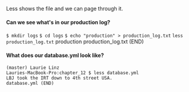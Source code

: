 Less shows the file and we can page through it.  

#### Can we see what's in our production log?
`$ mkdir logs`
`$ cd logs`
`$ echo "production" > production_log.txt`
`less production_log.txt`
    production
    production_log.txt (END)

    



#### What does our database.yml look like?
```
(master) Laurie Linz
Lauries-MacBook-Pro:chapter_12 $ less database.yml
LBJ took the IRT down to 4th street USA.
database.yml (END)
```
